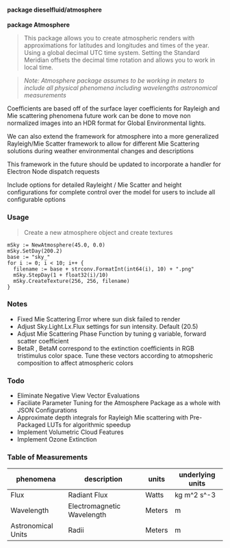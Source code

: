 #### package dieselfluid/atmosphere

**package Atmosphere**

>This package allows you to create atmospheric renders with approximations for
latitudes and longitudes and times of the year. Using a global decimal UTC time
system. Setting the Standard Meridian offsets the decimal time rotation and allows
you to work in local time.

> *Note: Atmosphere package assumes to be working
in meters to include all physical phenomena including wavelengths astronomical measurements*

Coefficients are based off of the surface layer coefficients for Rayleigh and
Mie scattering phenomena future work can be done to move non normalized images
into an HDR format for Global Environmental lights.

We can also extend the framework for atmosphere into a more generalized Rayleigh/Mie
Scatter framework to allow for different Mie Scattering solutions during weather
environmental changes and descriptions

This framework in the future should be updated to incorporate a handler for
Electron Node dispatch requests

Include options for detailed Rayleight / Mie Scatter and height configurations for complete control over the model for users to include all configurable options

### Usage

> Create a new atmosphere object and create textures
```
mSky := NewAtmosphere(45.0, 0.0)
mSky.SetDay(200.2)
base := "sky_"
for i := 0; i < 10; i++ {
  filename := base + strconv.FormatInt(int64(i), 10) + ".png"
  mSky.StepDay(1 + float32(i)/10)
  mSky.CreateTexture(256, 256, filename)
}
```

### Notes

- Fixed Mie Scattering Error where sun disk failed to render
- Adjust Sky.Light.Lx.Flux settings for sun intensity. Default (20.5)
- Adjust Mie Scattering Phase Function by tuning g variable, forward scatter coefficient
- BetaR , BetaM correspond to the extinction coefficients in RGB tristimulus color space. Tune these vectors according to atmopsheric composition to affect atmospheric colors

### Todo
- Eliminate Negative View Vector Evaluations
- Faciliate Parameter Tuning for the Atmosphere Package as a whole with JSON Configurations
- Approximate depth integrals for Rayleigh Mie scattering with Pre-Packaged LUTs for algorithmic speedup
- Implement Volumetric Cloud Features
- Implement Ozone Extinction


### Table of Measurements
| phenomena | description | units | underlying units |
| ----------| ----------- | ------| -----------------|
| Flux      | Radiant Flux| Watts | kg m^2 s^-3      |
| Wavelength| Electromagnetic Wavelength| Meters | m |
| Astronomical Units| Radii| Meters | m |
